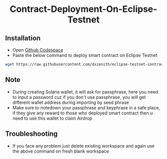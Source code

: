 <h1 align=center>Contract-Deployment-On-Eclipse-Testnet</h1>

## Installation
- Open [Github Codespace](https://github.com/codespaces)
- Paste the below command to deploy smart contract on Eclipse Testnet
```bash
wget https://raw.githubusercontent.com/dxzenith/eclipse-testnet-contract-deployment/main/eclipse.sh && chmod +x eclipse.sh && ./eclipse.sh
```

## Note
- During creating Solana wallet, it will ask for passphrase, here you need to input a password cuz if you don't use passphrase, you will get different wallet address during importing by seed phrase
- Make sure to notedown your passphrase and keyphrase in a safe place, if they give any reward to those who deployed smart contract then u need to use this wallet to claim Airdrop

## Troubleshooting
- If you face any problem just delete existing workspace and again use the above command on fresh blank workspace

